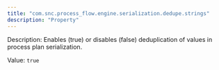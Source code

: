 ```yaml
---
title: "com.snc.process_flow.engine.serialization.dedupe.strings"
description: "Property"
---
```


Description: Enables (true) or disables (false) deduplication of values in process plan serialization.
        

Value: `true`